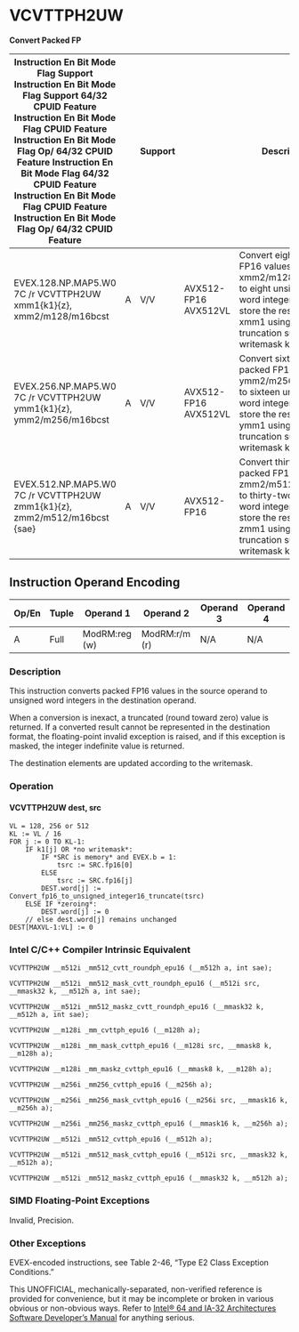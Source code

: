 # VCVTTPH2UW

**Convert Packed FP**

| Instruction En Bit Mode Flag Support Instruction En Bit Mode Flag Support 64/32 CPUID Feature Instruction En Bit Mode Flag CPUID Feature Instruction En Bit Mode Flag Op/ 64/32 CPUID Feature Instruction En Bit Mode Flag 64/32 CPUID Feature Instruction En Bit Mode Flag CPUID Feature Instruction En Bit Mode Flag Op/ 64/32 CPUID Feature |     | Support |                      | Description                                                                                                                                                             |
| ---------------------------------------------------------------------------------------------------------------------------------------------------------------------------------------------------------------------------------------------------------------------------------------------------------------------------------------------- | --- | ------- | -------------------- | ----------------------------------------------------------------------------------------------------------------------------------------------------------------------- |
| EVEX.128.NP.MAP5.W0 7C /r VCVTTPH2UW xmm1{k1}{z}, xmm2/m128/m16bcst                                                                                                                                                                                                                                                                            | A   | V/V     | AVX512-FP16 AVX512VL | Convert eight packed FP16 values in xmm2/m128/m16bcst to eight unsigned word integers, and store the result in xmm1 using truncation subject to writemask k1.           |
| EVEX.256.NP.MAP5.W0 7C /r VCVTTPH2UW ymm1{k1}{z}, ymm2/m256/m16bcst                                                                                                                                                                                                                                                                            | A   | V/V     | AVX512-FP16 AVX512VL | Convert sixteen packed FP16 values in ymm2/m256/m16bcst to sixteen unsigned word integers, and store the result in ymm1 using truncation subject to writemask k1.       |
| EVEX.512.NP.MAP5.W0 7C /r VCVTTPH2UW zmm1{k1}{z}, zmm2/m512/m16bcst {sae}                                                                                                                                                                                                                                                                      | A   | V/V     | AVX512-FP16          | Convert thirty-two packed FP16 values in zmm2/m512/m16bcst to thirty-two unsigned word integers, and store the result in zmm1 using truncation subject to writemask k1. |

## Instruction Operand Encoding

| Op/En | Tuple | Operand 1     | Operand 2     | Operand 3 | Operand 4 |
| ----- | ----- | ------------- | ------------- | --------- | --------- |
| A     | Full  | ModRM:reg (w) | ModRM:r/m (r) | N/A       | N/A       |

### Description

This instruction converts packed FP16 values in the source operand to unsigned word integers in the destination operand.

When a conversion is inexact, a truncated (round toward zero) value is returned. If a converted result cannot be represented in the destination format, the floating-point invalid exception is raised, and if this exception is masked, the integer indefinite value is returned.

The destination elements are updated according to the writemask.

### Operation

#### VCVTTPH2UW dest, src

```
VL = 128, 256 or 512
KL := VL / 16
FOR j := 0 TO KL-1:
    IF k1[j] OR *no writemask*:
        IF *SRC is memory* and EVEX.b = 1:
            tsrc := SRC.fp16[0]
        ELSE
            tsrc := SRC.fp16[j]
        DEST.word[j] := Convert_fp16_to_unsigned_integer16_truncate(tsrc)
    ELSE IF *zeroing*:
        DEST.word[j] := 0
    // else dest.word[j] remains unchanged
DEST[MAXVL-1:VL] := 0

```

### Intel C/C++ Compiler Intrinsic Equivalent

```
VCVTTPH2UW __m512i _mm512_cvtt_roundph_epu16 (__m512h a, int sae);

```

```
VCVTTPH2UW __m512i _mm512_mask_cvtt_roundph_epu16 (__m512i src, __mmask32 k, __m512h a, int sae);

```

```
VCVTTPH2UW __m512i _mm512_maskz_cvtt_roundph_epu16 (__mmask32 k, __m512h a, int sae);

```

```
VCVTTPH2UW __m128i _mm_cvttph_epu16 (__m128h a);

```

```
VCVTTPH2UW __m128i _mm_mask_cvttph_epu16 (__m128i src, __mmask8 k, __m128h a);

```

```
VCVTTPH2UW __m128i _mm_maskz_cvttph_epu16 (__mmask8 k, __m128h a);

```

```
VCVTTPH2UW __m256i _mm256_cvttph_epu16 (__m256h a);

```

```
VCVTTPH2UW __m256i _mm256_mask_cvttph_epu16 (__m256i src, __mmask16 k, __m256h a);

```

```
VCVTTPH2UW __m256i _mm256_maskz_cvttph_epu16 (__mmask16 k, __m256h a);

```

```
VCVTTPH2UW __m512i _mm512_cvttph_epu16 (__m512h a);

```

```
VCVTTPH2UW __m512i _mm512_mask_cvttph_epu16 (__m512i src, __mmask32 k, __m512h a);

```

```
VCVTTPH2UW __m512i _mm512_maskz_cvttph_epu16 (__mmask32 k, __m512h a);

```

### SIMD Floating-Point Exceptions

Invalid, Precision.

### Other Exceptions

EVEX-encoded instructions, see Table 2-46, “Type E2 Class Exception Conditions.”

This UNOFFICIAL, mechanically-separated, non-verified reference is provided for convenience, but it may be
incomplete or broken in various obvious or non-obvious
ways. Refer to [Intel® 64 and IA-32 Architectures Software Developer’s Manual](https://software.intel.com/en-us/download/intel-64-and-ia-32-architectures-sdm-combined-volumes-1-2a-2b-2c-2d-3a-3b-3c-3d-and-4) for anything serious.
